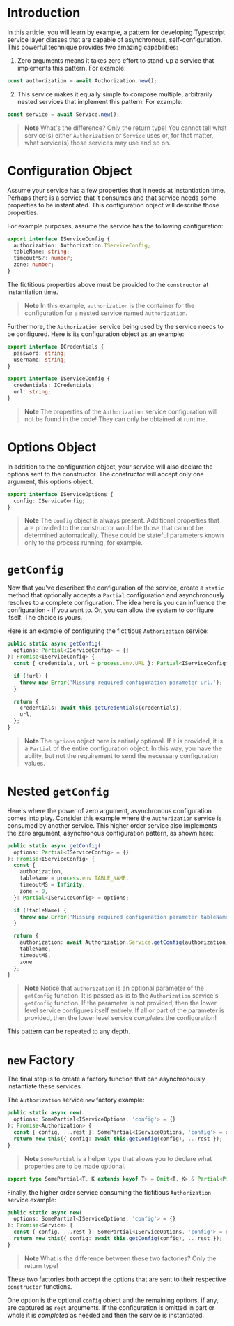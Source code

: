 # Introduction

In this article, you will learn by example, a pattern for developing Typescript service layer classes that are capable of asynchronous, self-configuration. This powerful technique provides two amazing capabilities:

1. Zero arguments means it takes zero effort to stand-up a service that implements this pattern. For example:

```typescript
const authorization = await Authorization.new();
```

2. This service makes it equally simple to compose multiple, arbitrarily nested services that implement this pattern. For example:

```typescript
const service = await Service.new();
```

> **Note** What's the difference? Only the return type! You cannot tell what service(s) either `Authorization` or `Service` uses or, for that matter, what service(s) those services may use and so on.

# Configuration Object

Assume your service has a few properties that it needs at instantiation time. Perhaps there is a service that it consumes and that service needs some properties to be instantiated. This configuration object will describe those properties.

For example purposes, assume the service has the following configuration:

```typescript
export interface IServiceConfig {
  authorization: Authorization.IServiceConfig;
  tableName: string;
  timeoutMS?: number;
  zone: number;
}
```

The fictitious properties above must be provided to the `constructor` at instantiation time.

> **Note** In this example, `authorization` is the container for the configuration for a nested service named `Authorization`.

Furthermore, the `Authorization` service being used by the service needs to be configured. Here is its configuration object as an example:

```typescript
export interface ICredentials {
  password: string;
  username: string;
}

export interface IServiceConfig {
  credentials: ICredentials;
  url: string;
}
```

> **Note** The properties of the `Authorization` service configuration will not be found in the code! They can only be obtained at runtime.

# Options Object

In addition to the configuration object, your service will also declare the options sent to the constructor. The constructor will accept only one argument, this options object.

```typescript
export interface IServiceOptions {
  config: IServiceConfig;
}
```

> **Note** The `config` object is always present. Additional properties that are provided to the constructor would be those that cannot be determined automatically. These could be stateful parameters known only to the process running, for example.

# `getConfig`

Now that you've described the configuration of the service, create a `static` method that optionally accepts a `Partial` configuration and asynchronously resolves to a complete configuration. The idea here is you can influence the configuration - if you want to. Or, you can allow the system to configure itself. The choice is yours.

Here is an example of configuring the fictitious `Authorization` service:

```typescript
public static async getConfig(
  options: Partial<IServiceConfig> = {}
): Promise<IServiceConfig> {
  const { credentials, url = process.env.URL }: Partial<IServiceConfig> = options;

  if (!url) {
    throw new Error('Missing required configuration parameter url.');
  }

  return {
    credentials: await this.getCredentials(credentials),
    url,
  };
}
```

> **Note** The `options` object here is entirely optional. If it is provided, it is a `Partial` of the entire configuration object. In this way, you have the ability, but not the requirement to send the necessary configuration values.

# Nested `getConfig`

Here's where the power of zero argument, asynchronous configuration comes into play. Consider this example where the `Authorization` service is consumed by another service. This higher order service also implements the zero argument, asynchronous configuration pattern, as shown here:

```typescript
public static async getConfig(
  options: Partial<IServiceConfig> = {}
): Promise<IServiceConfig> {
  const {
    authorization,
    tableName = process.env.TABLE_NAME,
    timeoutMS = Infinity,
    zone = 0,
  }: Partial<IServiceConfig> = options;

  if (!tableName) {
    throw new Error('Missing required configuration parameter tableName.');
  }

  return {
    authorization: await Authorization.Service.getConfig(authorization),
    tableName,
    timeoutMS,
    zone
  };
}
```

> **Note** Notice that `authorization` is an optional parameter of the `getConfig` function. It is passed as-is to the `Authorization` service's `getConfig` function. If the parameter is not provided, then the lower level service configures itself entirely. If all or part of the parameter is provided, then the lower level service _completes_ the configuration!

This pattern can be repeated to any depth.

# `new` Factory

The final step is to create a factory function that can asynchronously instantiate these services.

The `Authorization` service `new` factory example:

```typescript
public static async new(
  options: SomePartial<IServiceOptions, 'config'> = {}
): Promise<Authorization> {
  const { config, ...rest }: SomePartial<IServiceOptions, 'config'> = options;
  return new this({ config: await this.getConfig(config), ...rest });
}
```

> **Note** `SomePartial` is a helper type that allows you to declare what properties are to be made optional.

```typescript
export type SomePartial<T, K extends keyof T> = Omit<T, K> & Partial<Pick<T, K>>;
```

Finally, the higher order service consuming the fictitious `Authorization` service example:

```typescript
public static async new(
  options: SomePartial<IServiceOptions, 'config'> = {}
): Promise<Service> {
  const { config, ...rest }: SomePartial<IServiceOptions, 'config'> = options;
  return new this({ config: await this.getConfig(config), ...rest });
}
```

> **Note** What is the difference between these two factories? Only the return type!

These two factories both accept the options that are sent to their respective `constructor` functions.

One option is the optional `config` object and the remaining options, if any, are captured as `rest` arguments. If the configuration is omitted in part or whole it is _completed_ as needed and then the service is instantiated.
